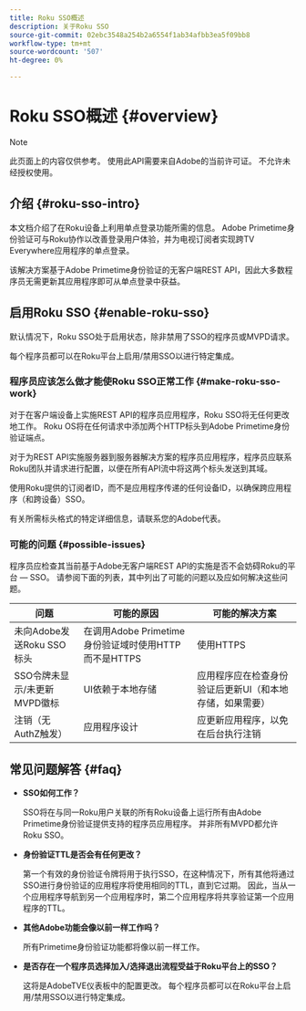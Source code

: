 ```yaml
---
title: Roku SSO概述
description: 关于Roku SSO
source-git-commit: 02ebc3548a254b2a6554f1ab34afbb3ea5f09bb8
workflow-type: tm+mt
source-wordcount: '507'
ht-degree: 0%

---
```


# Roku SSO概述 {#overview}

>[!NOTE]
>
>此页面上的内容仅供参考。 使用此API需要来自Adobe的当前许可证。 不允许未经授权使用。

## 介绍 {#roku-sso-intro}

本文档介绍了在Roku设备上利用单点登录功能所需的信息。 Adobe Primetime身份验证可与Roku协作以改善登录用户体验，并为电视订阅者实现跨TV Everywhere应用程序的单点登录。

该解决方案基于Adobe Primetime身份验证的无客户端REST API，因此大多数程序员无需更新其应用程序即可从单点登录中获益。

## 启用Roku SSO {#enable-roku-sso}

默认情况下，Roku SSO处于启用状态，除非禁用了SSO的程序员或MVPD请求。

每个程序员都可以在Roku平台上启用/禁用SSO以进行特定集成。

### 程序员应该怎么做才能使Roku SSO正常工作 {#make-roku-sso-work}

对于在客户端设备上实施REST API的程序员应用程序，Roku SSO将无任何更改地工作。 Roku OS将在任何请求中添加两个HTTP标头到Adobe Primetime身份验证端点。

对于为REST API实施服务器到服务器解决方案的程序员应用程序，程序员应联系Roku团队并请求进行配置，以便在所有API流中将这两个标头发送到其域。

使用Roku提供的订阅者ID，而不是应用程序传递的任何设备ID，以确保跨应用程序（和跨设备）SSO。

有关所需标头格式的特定详细信息，请联系您的Adobe代表。

### 可能的问题 {#possible-issues}

程序员应检查其当前基于Adobe无客户端REST API的实施是否不会妨碍Roku的平台 — SSO。 请参阅下面的列表，其中列出了可能的问题以及应如何解决这些问题。

| 问题 | 可能的原因 | 可能的解决方案 |
|-|-|-|
| 未向Adobe发送Roku SSO标头 | 在调用Adobe Primetime身份验证域时使用HTTP而不是HTTPS | 使用HTTPS |
| SSO令牌未显示/未更新MVPD徽标 | UI依赖于本地存储 | 应用程序应在检查身份验证后更新UI（和本地存储，如果需要） |
| 注销（无AuthZ触发） | 应用程序设计 | 应更新应用程序，以免在后台执行注销 |

## 常见问题解答 {#faq}

* **SSO如何工作？**

  SSO将在与同一Roku用户关联的所有Roku设备上运行所有由Adobe Primetime身份验证提供支持的程序员应用程序。
并非所有MVPD都允许Roku SSO。

* **身份验证TTL是否会有任何更改？**

  第一个有效的身份验证令牌将用于执行SSO，在这种情况下，所有其他将通过SSO进行身份验证的应用程序将使用相同的TTL，直到它过期。 因此，当从一个应用程序导航到另一个应用程序时，第二个应用程序将共享验证第一个应用程序的TTL。

* **其他Adobe功能会像以前一样工作吗？**

  所有Primetime身份验证功能都将像以前一样工作。

* **是否存在一个程序员选择加入/选择退出流程受益于Roku平台上的SSO？**

  这将是AdobeTVE仪表板中的配置更改。 每个程序员都可以在Roku平台上启用/禁用SSO以进行特定集成。
